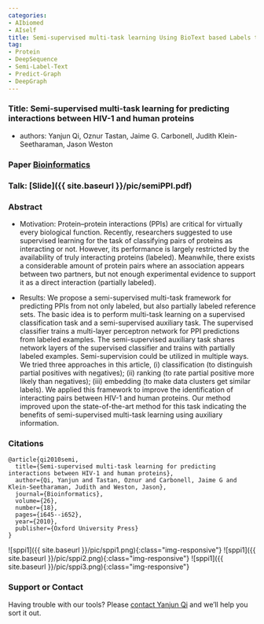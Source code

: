 ```yaml
---
categories:
- AIbiomed
- AIself
title: Semi-supervised multi-task learning Using BioText based Labels to Augument PPI Prediction
tag:
- Protein
- DeepSequence 
- Semi-Label-Text 
- Predict-Graph
- DeepGraph
---
```


<a name="semippi"></a>

### Title: Semi-supervised multi-task learning for predicting interactions between HIV-1 and human proteins

+ authors: Yanjun Qi, Oznur Tastan, Jaime G. Carbonell, Judith Klein-Seetharaman, Jason Weston


### Paper [Bioinformatics](https://academic.oup.com/bioinformatics/article/26/18/i645/207083)


### Talk: [Slide]({{ site.baseurl }}/pic/semiPPI.pdf)



### Abstract
+ Motivation: Protein–protein interactions (PPIs) are critical for virtually every biological function. Recently, researchers suggested to use supervised learning for the task of classifying pairs of proteins as interacting or not. However, its performance is largely restricted by the availability of truly interacting proteins (labeled). Meanwhile, there exists a considerable amount of protein pairs where an association appears between two partners, but not enough experimental evidence to support it as a direct interaction (partially labeled).

+ Results: We propose a semi-supervised multi-task framework for predicting PPIs from not only labeled, but also partially labeled reference sets. The basic idea is to perform multi-task learning on a supervised classification task and a semi-supervised auxiliary task. The supervised classifier trains a multi-layer perceptron network for PPI predictions from labeled examples. The semi-supervised auxiliary task shares network layers of the supervised classifier and trains with partially labeled examples. Semi-supervision could be utilized in multiple ways. We tried three approaches in this article, (i) classification (to distinguish partial positives with negatives); (ii) ranking (to rate partial positive more likely than negatives); (iii) embedding (to make data clusters get similar labels). We applied this framework to improve the identification of interacting pairs between HIV-1 and human proteins. Our method improved upon the state-of-the-art method for this task indicating the benefits of semi-supervised multi-task learning using auxiliary information.


### Citations

```
@article{qi2010semi,
  title={Semi-supervised multi-task learning for predicting interactions between HIV-1 and human proteins},
  author={Qi, Yanjun and Tastan, Oznur and Carbonell, Jaime G and Klein-Seetharaman, Judith and Weston, Jason},
  journal={Bioinformatics},
  volume={26},
  number={18},
  pages={i645--i652},
  year={2010},
  publisher={Oxford University Press}
}
```

![sppi1]({{ site.baseurl }}/pic/sppi1.png){:class="img-responsive"}
![sppi1]({{ site.baseurl }}/pic/sppi2.png){:class="img-responsive"}
![sppi1]({{ site.baseurl }}/pic/sppi3.png){:class="img-responsive"}




### Support or Contact

Having trouble with our tools? Please [contact Yanjun Qi](mailto:yq2h@virginia.edu) and we’ll help you sort it out.
